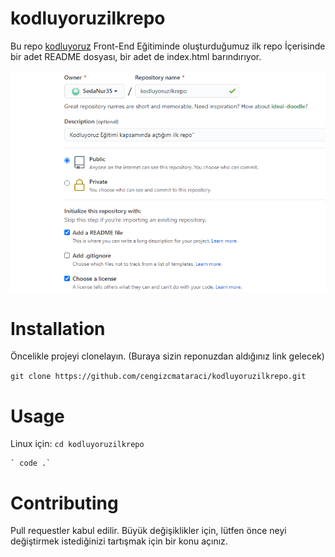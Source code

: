 # kodluyoruzilkrepo
 Bu repo [kodluyoruz](https://www.kodluyoruz.org/) Front-End Eğitiminde oluşturduğumuz ilk repo İçerisinde bir adet README dosyası, bir adet de index.html barındırıyor.

![](proje.png)

 # Installation
 Öncelikle projeyi clonelayın. (Buraya sizin reponuzdan aldığınız link gelecek)

 ` git clone https://github.com/cengizcmataraci/kodluyoruzilkrepo.git `

 # Usage
 Linux için: 
   ` cd kodluyoruzilkrepo `

    ` code .` 

 # Contributing
 Pull requestler kabul edilir. Büyük değişiklikler için, lütfen önce neyi değiştirmek istediğinizi tartışmak için bir konu açınız.
